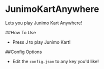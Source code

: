 ﻿# JunimoKartAnywhere
Lets you play Junimo Kart Anywhere!

##How To Use
- Press ﻿J to play Junimo Kart!

##Config Options
- Edit the `config.json` to any key you'd like!